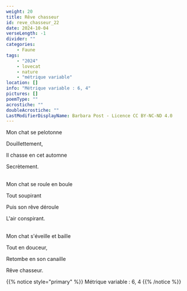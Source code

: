 ```yaml
---
weight: 20
title: Rêve chasseur
id: reve_chasseur_22
date: 2024-10-04
verseLength: -1
divider: ""
categories:
    - Faune
tags:
    - "2024"
    - lovecat
    - nature
    - "métrique variable"
location: []
info: "Métrique variable : 6, 4"
pictures: []
poemType: ""
acrostiche: ""
doubleAcrostiche: ""
LastModifierDisplayName: Barbara Post - Licence CC BY-NC-ND 4.0
---
```

Mon chat se pelotonne

Douillettement,

Il chasse en cet automne

Secrètement.

 \
Mon chat se roule en boule

Tout soupirant

Puis son rêve déroule

L'air conspirant.

 \
Mon chat s'éveille et baille

Tout en douceur,

Retombe en son canaille

Rêve chasseur.

<!-- FM:Snippet:Start data:{"id":"_simpleNotice","fields":[{"name":"content","value":"Métrique variable : 6, 4"}]} -->
{{% notice style="primary" %}}
Métrique variable : 6, 4
{{% /notice %}}
<!-- FM:Snippet:End -->